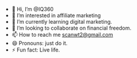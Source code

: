 - 👋 Hi, I’m @IQ360
- 👀 I’m interested in affiliate marketing 
- 🌱 I’m currently learning digital marketing.
- 💞️ I’m looking to collaborate on financial freedom.
- 📫 How to reach me scanwt2@gmail.com
- 😄 Pronouns: just do it.
- ⚡ Fun fact: Live life.

<!---
IQ360E/IQ360E is a ✨ special ✨ repository because its `README.md` (this file) appears on your GitHub profile.
You can click the Preview link to take a look at your changes.
--->
